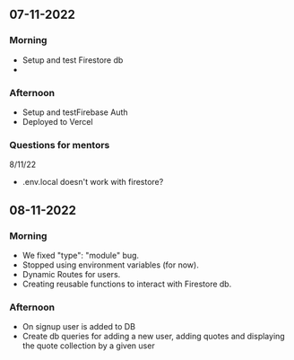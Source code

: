 ## 07-11-2022

### Morning

- Setup and test Firestore db
- 

### Afternoon

- Setup and testFirebase Auth
- Deployed to Vercel


### Questions for mentors
8/11/22
- .env.local doesn't work  with firestore?
## 08-11-2022

### Morning

- We fixed "type": "module" bug.
- Stopped using environment variables (for now).
- Dynamic Routes for users.
- Creating reusable functions to interact with Firestore db.

### Afternoon

- On signup user is added to DB
- Create db queries for adding a new user, adding quotes and displaying the quote collection by a given user


